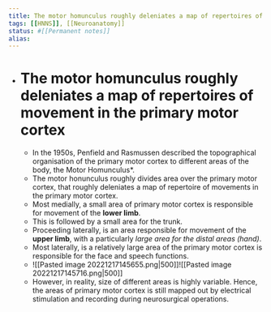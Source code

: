 ```yaml
---
title: The motor homunculus roughly deleniates a map of repertoires of movement in the primary motor cortex
tags: [[HNNS]], [[Neuroanatomy]] 
status: #[[Permanent notes]] 
alias:
---
```


- # The motor homunculus roughly deleniates a map of repertoires of movement in the primary motor cortex
	- In the 1950s, Penfield and Rasmussen described the topographical organisation of the primary motor cortex to different areas of the body, the Motor Homunculus*.
	- The motor honunculus roughly divides area over the primary motor cortex, that roughly deleniates a map of repertoire of movements in the primary motor cortex.
	- Most medially, a small area of primary motor cortex is responsible for movement of the **lower limb**.
	- This is followed by a small area for the trunk.
	- Proceeding laterally, is an area responsible for movement of the **upper limb**, with a particularly *large area for the distal areas (hand)*.
	- Most laterally, is a relatively large area of the primary motor cortex is responsible for the face and speech functions.
	- ![[Pasted image 20221217145655.png|500]]![[Pasted image 20221217145716.png|500]]
	- However, in reality, size of different areas is highly variable. Hence, the areas of primary motor cortex is still mapped out by electrical stimulation and recording during neurosurgical operations.